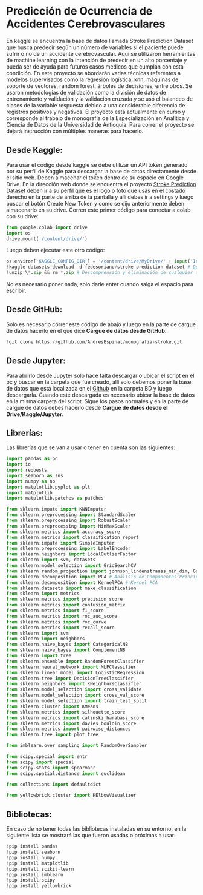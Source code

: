 # **Predicción de Ocurrencia de Accidentes Cerebrovasculares**

En kaggle se encuentra la base de datos llamada Stroke Prediction Dataset que busca predecir según un número de variables si el paciente puede sufrir o no de un accidente cerebrovascular. Aquí se utilizaron herramientas de machine learning con la intención de predecir en un alto porcentaje y pueda ser de ayuda para futuros casos médicos que cumplan con esta condición.
En este proyecto se abordarán varias técnicas referentes a modelos supervisados como la regresión logística, knn, máquinas de soporte de vectores, random forest, árboles de decisiones, entre otros. Se usaron metodologías de validación como la división de datos de entrenamiento y validación y la validación cruzada y se usó el balanceo de clases de la variable respuesta debido a una considerable diferencia de registros positivos y negativos.
El proyecto está actualmente en curso y corresponde al trabajo de monografía de la Especialización en Analítica y Ciencia de Datos de la Universidad de Antioquia.
Para correr el proyecto se dejará instrucción con múltiples maneras para hacerlo.

## **Desde Kaggle:**

Para usar el código desde kaggle se debe utilizar un API token generado por su perfil de Kaggle para descargar la base de datos directamente desde el sitio web. Deben almacenar el token dentro de su espacio en Google Drive.
En la dirección web donde se encuentra el proyecto [Stroke Prediction Dataset](https://www.kaggle.com/datasets/fedesoriano/stroke-prediction-dataset) deben ir a su perfil que es el logo o foto que usas en el costado derecho en la parte de arriba de la pantalla y allí debes ir a settings y luego buscar el botón Create New Token y como se dijo anteriormente deben almacenarlo en su drive.
Corren este primer código para conectar a colab con su drive:

```python
from google.colab import drive
import os
drive.mount('/content/drive/')
```

Luego deben ejecutar este otro código:

```python
os.environ['KAGGLE_CONFIG_DIR'] = '/content/drive/MyDrive/' + input('Input the directory with your Kaggle json file: ') # Dejar input vacío en caso de que el archivo se encuentre en la raíz de Drive
!kaggle datasets download -d fedesoriano/stroke-prediction-dataset # Descarga del archivo comprimido
!unzip \*.zip && rm *.zip # Descomprensión y eliminación de cualquier archivo .zip
```

No es necesario poner nada, solo darle enter cuando salga el espacio para escribir.

## **Desde GitHub:**

Solo es necesario correr este código de abajo y luego en la parte de cargue de datos hacerlo en el que dice **Cargue de datos desde GitHub**.

```python
!git clone https://github.com/AndresEspinal/monografia-stroke.git
```

## **Desde Jupyter:**

Para abrirlo desde Jupyter solo hace falta descargar o ubicar el script en el pc y buscar en la carpeta que fue creado, allí solo debemos poner la base de datos que está localizada en el [Github](https://github.com/AndresEspinal/monografia-stroke) en la carpeta BD y luego descargarla. Cuando esté descargada es necesario ubicar la base de datos en la misma carpeta del script. Sigue los pasos normales y en la parte de cargue de datos debes hacerlo desde **Cargue de datos desde el Drive/Kaggle/Jupyter**.

## **Librerías:**

Las librerías que se van a usar o tener en cuenta son las siguientes:

```python
import pandas as pd
import io
import requests
import seaborn as sns
import numpy as np
import matplotlib.pyplot as plt
import matplotlib
import matplotlib.patches as patches

from sklearn.impute import KNNImputer 
from sklearn.preprocessing import StandardScaler
from sklearn.preprocessing import RobustScaler
from sklearn.preprocessing import MinMaxScaler
from sklearn.metrics import accuracy_score
from sklearn.metrics import classification_report
from sklearn.impute import SimpleImputer
from sklearn.preprocessing import LabelEncoder
from sklearn.neighbors import LocalOutlierFactor
from sklearn import svm, datasets
from sklearn.model_selection import GridSearchCV
from sklearn.random_projection import johnson_lindenstrauss_min_dim, GaussianRandomProjection, SparseRandomProjection
from sklearn.decomposition import PCA # Análisis de Componentes Principales
from sklearn.decomposition import KernelPCA # Kernel PCA
from sklearn.datasets import make_classification
from sklearn import metrics
from sklearn.metrics import precision_score
from sklearn.metrics import confusion_matrix
from sklearn.metrics import f1_score
from sklearn.metrics import roc_auc_score
from sklearn.metrics import roc_curve
from sklearn.metrics import recall_score
from sklearn import svm
from sklearn import neighbors
from sklearn.naive_bayes import CategoricalNB
from sklearn.naive_bayes import ComplementNB
from sklearn import tree
from sklearn.ensemble import RandomForestClassifier
from sklearn.neural_network import MLPClassifier
from sklearn.linear_model import LogisticRegression
from sklearn.tree import DecisionTreeClassifier
from sklearn.neighbors import KNeighborsClassifier
from sklearn.model_selection import cross_validate
from sklearn.model_selection import cross_val_score
from sklearn.model_selection import train_test_split
from sklearn.cluster import KMeans
from sklearn.metrics import silhouette_score
from sklearn.metrics import calinski_harabasz_score
from sklearn.metrics import davies_bouldin_score
from sklearn.metrics import pairwise_distances
from sklearn.tree import plot_tree

from imblearn.over_sampling import RandomOverSampler

from scipy.special import entr
from scipy import special
from scipy.stats import spearmanr
from scipy.spatial.distance import euclidean

from collections import defaultdict

from yellowbrick.cluster import KElbowVisualizer
```
## **Bibliotecas:**

En caso de no tener todas las bibliotecas instaladas en su entorno, en la siguiente lista se mostrará las que fueron usadas o próximas a usar:
```python
!pip install pandas
!pip install seaborn
!pip install numpy
!pip install matplotlib
!pip install scikit-learn
!pip install imblearn
!pip install scipy
!pip install yellowbrick
```
